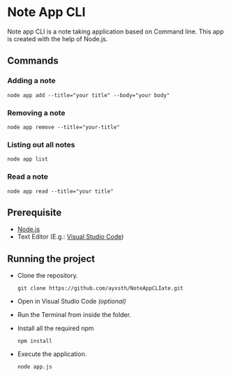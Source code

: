 # Note App CLI

Note app CLI is a note taking application based on Command line. This app is created with the help of Node.js.

## Commands

### Adding a note
``node app add --title="your title" --body="your body"``

### Removing a note
 ``node app remove --title="your-title"``

### Listing out all notes
``node app list``

### Read a note
``node app read --title="your title"``

## Prerequisite
- [Node.js](https://nodejs.org/en/download/) 
- Text Editor (E.g.: [Visual Studio Code](https://code.visualstudio.com/download))

## Running the project
- Clone the repository.
    
    ``git clone https://github.com/ayxsth/NoteAppCLIate.git``
- Open in Visual Studio Code *(optional)*
- Run the Terminal from inside the folder.
- Install all the required npm

    ``npm install``
- Execute the application.

    ``node app.js``